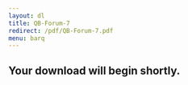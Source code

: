 ```yaml
---
layout: dl
title: QB-Forum-7
redirect: /pdf/QB-Forum-7.pdf
menu: barq
---
```

## Your download will begin shortly.
